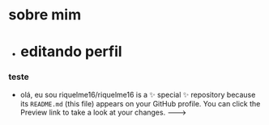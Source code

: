 # sobre mim

- # editando perfil

### teste

- olá, eu sou 
riquelme16/riquelme16 is a ✨ special ✨ repository because its `README.md` (this file) appears on your GitHub profile.
You can click the Preview link to take a look at your changes.
--->
